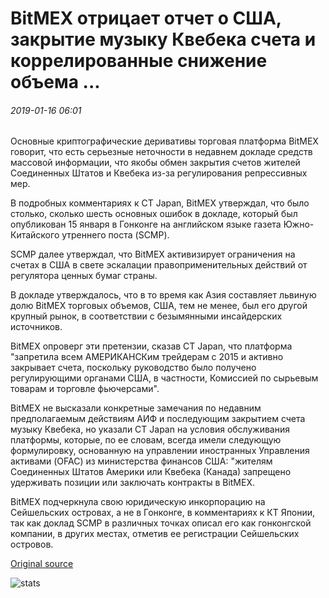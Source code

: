 # BitMEX отрицает отчет о США, закрытие музыку Квебека счета и коррелированные снижение объема ...

###### 2019-01-16 06:01

Основные криптографические деривативы торговая платформа BitMEX говорит, что есть серьезные неточности в недавнем докладе средств массовой информации, что якобы обмен закрытия счетов жителей Соединенных Штатов и Квебека из-за регулирования репрессивных мер.

В подробных комментариях к CT Japan, BitMEX утверждал, что было столько, сколько шесть основных ошибок в докладе, который был опубликован 15 января в Гонконге на английском языке газета Южно-Китайского утреннего поста (SCMP).

SCMP далее утверждал, что BitMEX активизирует ограничения на счетах в США в свете эскалации правоприменительных действий от регулятора ценных бумаг страны.

В докладе утверждалось, что в то время как Азия составляет львиную долю BitMEX торговых объемов, США, тем не менее, был его другой крупный рынок, в соответствии с безымянными инсайдерских источников.

BitMEX опроверг эти претензии, сказав CT Japan, что платформа "запретила всем АМЕРИКАНСКим трейдерам с 2015 и активно закрывает счета, поскольку руководство было получено регулирующими органами США, в частности, Комиссией по сырьевым товарам и торговле фьючерсами".

BitMEX не высказали конкретные замечания по недавним предполагаемым действиям АИФ и последующим закрытием счета музыку Квебека, но указали CT Japan на условия обслуживания платформы, которые, по ее словам, всегда имели следующую формулировку, основанную на управлении иностранных Управления активами (OFAC) из министерства финансов США: "жителям Соединенных Штатов Америки или Квебека (Канада) запрещено удерживать позиции или заключать контракты в BitMEX.

BitMEX подчеркнула свою юридическую инкорпорацию на Сейшельских островах, а не в Гонконге, в комментариях к КТ Японии, так как доклад SCMP в различных точках описал его как гонконгской компании, в других местах, отметив ее регистрации Сейшельских островов.

[Original source](https://cointelegraph.com/news/bitmex-denies-report-of-us-quebecois-account-closures-and-correlated-volume-decline)

![stats](https://c.statcounter.com/11760860/0/a89fa40b/1/ "stats")